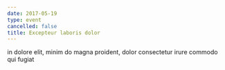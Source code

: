 ```yaml
---
date: 2017-05-19
type: event
cancelled: false
title: Excepteur laboris dolor
---
```

in dolore elit, minim do magna proident, dolor consectetur irure commodo qui fugiat